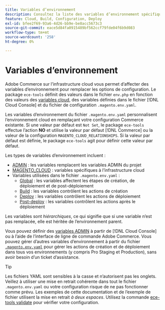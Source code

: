 ```yaml
---
title: Variables d’environnement
description: Consultez la liste des variables d’environnement spécifiques à Adobe Commerce sur l’infrastructure cloud.
feature: Cloud, Build, Configuration, Deploy
exl-id: bfee2f69-93a6-4d26-bb9e-be8acc5673c3
source-git-commit: eace5d84fa0915489bf562ccf79fde04f6b9d083
workflow-type: tm+mt
source-wordcount: '258'
ht-degree: 0%

---
```


# Variables d’environnement

Adobe Commerce sur l’infrastructure cloud vous permet d’affecter des variables d’environnement pour remplacer les options de configuration. Le package `ece-tools` définit des valeurs dans le fichier `env.php` en fonction des valeurs des [variables cloud](variables-cloud.md), des variables définies dans le fichier [!DNL Cloud Console] et du fichier de configuration `.magento.env.yaml`.

Les variables d’environnement du fichier `.magento.env.yaml` personnalisent l’environnement cloud en remplaçant votre configuration Commerce existante. Si une valeur par défaut est `Not Set`, le package `ece-tools` effectue l’action **NO** et utilise la valeur par défaut [!DNL Commerce] ou la valeur de la configuration `MAGENTO_CLOUD_RELATIONSHIPS`. Si la valeur par défaut est définie, le package `ece-tools` agit pour définir cette valeur par défaut.

Les types de variables d’environnement incluent :

- [ADMIN](variables-admin.md) : les variables remplacent les variables ADMIN du projet
- [MAGENTO_CLOUD](variables-cloud.md) : variables spécifiques à l’infrastructure cloud
- Variables utilisées dans le fichier `.magento.env.yaml` :
   - [Global](variables-global.md) : les variables affectent les étapes de création, de déploiement et de post-déploiement
   - [Build](variables-build.md) : les variables contrôlent les actions de création
   - [Deploy](variables-deploy.md) : les variables contrôlent les actions de déploiement
   - [Post-deploy](variables-post-deploy.md) : les variables contrôlent les actions après le déploiement

Les variables sont _hiérarchiques_, ce qui signifie que si une variable n’est pas remplacée, elle est héritée de l’environnement parent.

Vous pouvez définir des [variables ADMIN](variables-admin.md) à partir de [!DNL Cloud Console] ou à l’aide de l’interface de ligne de commande Adobe Commerce. Vous pouvez gérer d’autres variables d’environnement à partir du fichier [`.magento.env.yaml`](configure-env-yaml.md) pour gérer les actions de création et de déploiement dans tous vos environnements (y compris Pro Staging et Production), sans avoir besoin d’un ticket d’assistance.

>[!TIP]
>
>Les fichiers YAML sont sensibles à la casse et n’autorisent pas les onglets. Veillez à utiliser une mise en retrait cohérente dans tout le fichier `.magento.env.yaml` ou votre configuration risque de ne pas fonctionner comme prévu. Les exemples de cette documentation et de l’exemple de fichier utilisent la mise en retrait _à deux espaces_. Utilisez la commande [ece-tools validate](configure-env-yaml.md#validate-configuration-file) pour vérifier votre configuration.
